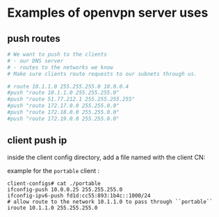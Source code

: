 
# Examples of openvpn server uses

## push routes

````conf
# We want to push to the clients
# - our DNS server
# - routes to the networks we know
# Make sure clients route requests to our subnets through us.

# route 10.1.1.0 255.255.255.0 10.0.0.4
#push "route 10.1.1.0 255.255.255.0"
#push "route 51.77.212.1 255.255.255.255"
#push "route 172.17.0.0 255.255.0.0"
#push "route 172.18.0.0 255.255.0.0"
#push "route 172.19.0.0 255.255.0.0"
````

## client push ip

inside the client config directory, add a file named with the client CN:

example for the ``portable`` client : 

````shell
client-configs# cat ./portable
ifconfig-push 10.0.0.25 255.255.255.0
ifconfig-ipv6-push fd1d:cc55:893:1b4c::1000/24
# allow route to the network 10.1.1.0 to pass through ``portable``
iroute 10.1.1.0 255.255.255.0
````



